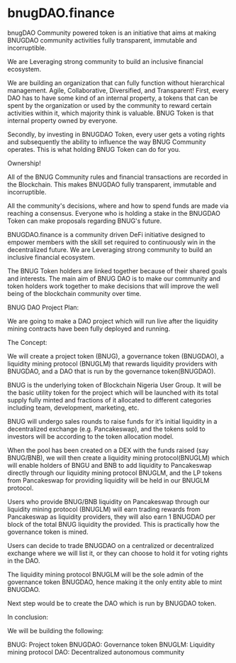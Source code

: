 # bnugDAO.finance
bnugDAO Community powered token is an initiative that aims at making BNUGDAO community activities fully transparent, immutable and incorruptible.

We are Leveraging strong community to build an inclusive financial ecosystem. 

We are building an organization that can fully function without hierarchical management. Agile, Collaborative, Diversified, and Transparent!
First, every DAO has to have some kind of an internal property, a tokens that can be spent by the organization or used by the community to reward certain activities within it, which majority think is valuable. 
BNUG Token is that internal property owned by everyone. 

Secondly, by investing in  BNUGDAO Token, every user gets a voting rights and subsequently the ability to influence the way BNUG Community operates. 
This is what holding BNUG Token can do for you. 

Ownership!

All of the BNUG Community rules and financial transactions are recorded in the Blockchain. 
This makes BNUGDAO fully transparent, immutable and incorruptible.

All the community's decisions, where and how to spend funds are made via reaching a consensus. 
Everyone who is holding a stake in the BNUGDAO Token can make proposals regarding BNUG's future.

BNUGDAO.finance is a community driven DeFi initiative designed to empower members with the skill set required to continuously win in the decentralized future. We are Leveraging strong community to build an inclusive financial ecosystem.  

The BNUG Token holders are linked together because of their shared goals and interests. 
The main aim of BNUG DAO is to make our community and token holders work together to make decisions that will improve the well being of the blockchain community over time. 

BNUG DAO Project Plan:

We are going to make a DAO project which will run live after the liquidity mining contracts have been fully deployed and running.

The Concept:

We will create a project token (BNUG), a governance token (BNUGDAO), a liquidity mining protocol (BNUGLM) that rewards liquidity providers with BNUGDAO, and a DAO that is run by the governance token(BNUGDAO). 

BNUG is the underlying token of Blockchain Nigeria User Group. It will be the basic utility token for the project which will be launched with its total supply fully minted and fractions of it allocated to different categories including team, development, marketing, etc.

BNUG will undergo sales rounds to raise funds for it’s initial liquidity in a decentralized exchange (e.g. Pancakeswap), and the tokens sold to investors will be according to the token allocation model. 

When the pool has been created on a DEX with the funds raised (say BNUG/BNB), we will then create a liquidity mining protocol(BNUGLM) which will enable holders of BNGU and BNB to add liquidity to Pancakeswap directly through our liquidity mining protocol BNUGLM, and the LP tokens from Pancakeswap for providing liquidity will be held in our BNUGLM protocol.

Users who provide BNUG/BNB liquidity on Pancakeswap through our liquidity mining protocol (BNUGLM) will earn trading rewards from Pancakeswap as liquidity providers, they will also earn 1 BNUGDAO per block of the total BNUG liquidity the provided. This is practically how the governance token is mined.

Users can decide to trade BNUGDAO on a centralized or decentralized exchange where we will list it, or they can choose to hold it for voting rights in the DAO.

The liquidity mining protocol BNUGLM will be the sole admin of the governance token BNUGDAO, hence making it the only entity able to mint BNUGDAO.

Next step would be to create the DAO which is run by BNUGDAO token.

In conclusion:

We will be building the following:

BNUG: Project token
BNUGDAO: Governance token
BNUGLM: Liquidity mining protocol
DAO: Decentralized autonomous community



